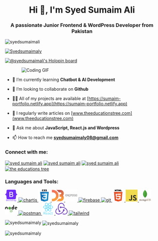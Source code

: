 <h1 align="center">Hi 👋, I'm Syed Sumaim Ali</h1>
<h3 align="center">A passionate Junior Frontend & WordPress Developer from Pakistan</h3>

<p align="left"> <img src="https://komarev.com/ghpvc/?username=syedsumaimali&label=Profile%20views&color=0e75b6&style=flat" alt="syedsumaimali" /> </p>

<p align="left"> <a href="https://github.com/ryo-ma/github-profile-trophy"><img src="https://github-profile-trophy.vercel.app/?username=Syedsumaimaly" alt="Syedsumaimaly" /></a> </p>

[![@syedsumaimali's Holopin board](https://holopin.me/syedsumaimali)](https://holopin.io/@syedsumaimali)

<img align="right" alt="Coding GIF" width="450" src="https://media.tenor.com/NOYF3f82b_gAAAAC/programmer.gif">

<p align="left"> <a href="https://twitter.com/" target="blank"><img src="https://img.shields.io/twitter/follow/?logo=twitter&style=for-the-badge" alt="" /></a> </p>

- 🌱 I’m currently learning **Chatbot & AI Development**

- 👯 I’m looking to collaborate on **Github**

- 👨‍💻 All of my projects are available at [https://sumaim-portfolio.netlify.app](https://sumaim-portfolio.netlify.app)

- 📝 I regularly write articles on [www.theeducationstree.com](www.theeducationstree.com)

- 💬 Ask me about **JavaScript, React.js and Wordpress**

- 📫 How to reach me **syedsumaimaly08@gmail.com**


<h3 align="left">Connect with me:</h3>
<p align="left">
<a href="https://www.linkedin.com/in/syed-sumaim-ali" target="blank"><img align="center" src="https://raw.githubusercontent.com/rahuldkjain/github-profile-readme-generator/master/src/images/icons/Social/linked-in-alt.svg" alt="syed sumaim ali" height="30" width="40" /></a>
<a href="https://stackoverflow.com/users/19897157/syed-sumaim-ali" target="blank"><img align="center" src="https://raw.githubusercontent.com/rahuldkjain/github-profile-readme-generator/master/src/images/icons/Social/stack-overflow.svg" alt="syed sumaim ali" height="30" width="40" /></a>
<a href="https://www.facebook.com/profile.php?id=100077065929521" target="blank"><img align="center" src="https://raw.githubusercontent.com/rahuldkjain/github-profile-readme-generator/master/src/images/icons/Social/facebook.svg" alt="syed sumaim ali" height="30" width="40" /></a>
<a href="https://www.youtube.com/@theeducationstree2803" target="blank"><img align="center" src="https://raw.githubusercontent.com/rahuldkjain/github-profile-readme-generator/master/src/images/icons/Social/youtube.svg" alt="the educations tree" height="30" width="40" /></a>
</p>

<h3 align="left">Languages and Tools:</h3>
<p align="left"> <a href="https://getbootstrap.com" target="_blank" rel="noreferrer"> <img src="https://raw.githubusercontent.com/devicons/devicon/master/icons/bootstrap/bootstrap-plain-wordmark.svg" alt="bootstrap" width="40" height="40"/> </a> <a href="https://www.chartjs.org" target="_blank" rel="noreferrer"> <img src="https://www.chartjs.org/media/logo-title.svg" alt="chartjs" width="40" height="40"/> </a> <a href="https://www.w3schools.com/css/" target="_blank" rel="noreferrer"> <img src="https://raw.githubusercontent.com/devicons/devicon/master/icons/css3/css3-original-wordmark.svg" alt="css3" width="40" height="40"/> </a> <a href="https://d3js.org/" target="_blank" rel="noreferrer"> <img src="https://raw.githubusercontent.com/devicons/devicon/master/icons/d3js/d3js-original.svg" alt="d3js" width="40" height="40"/> </a> <a href="https://expressjs.com" target="_blank" rel="noreferrer"> <img src="https://raw.githubusercontent.com/devicons/devicon/master/icons/express/express-original-wordmark.svg" alt="express" width="40" height="40"/> </a> <a href="https://firebase.google.com/" target="_blank" rel="noreferrer"> <img src="https://www.vectorlogo.zone/logos/firebase/firebase-icon.svg" alt="firebase" width="40" height="40"/> </a> <a href="https://git-scm.com/" target="_blank" rel="noreferrer"> <img src="https://www.vectorlogo.zone/logos/git-scm/git-scm-icon.svg" alt="git" width="40" height="40"/> </a> <a href="https://www.w3.org/html/" target="_blank" rel="noreferrer"> <img src="https://raw.githubusercontent.com/devicons/devicon/master/icons/html5/html5-original-wordmark.svg" alt="html5" width="40" height="40"/> </a> <a href="https://developer.mozilla.org/en-US/docs/Web/JavaScript" target="_blank" rel="noreferrer"> <img src="https://raw.githubusercontent.com/devicons/devicon/master/icons/javascript/javascript-original.svg" alt="javascript" width="40" height="40"/> </a> <a href="https://www.mongodb.com/" target="_blank" rel="noreferrer"> <img src="https://raw.githubusercontent.com/devicons/devicon/master/icons/mongodb/mongodb-original-wordmark.svg" alt="mongodb" width="40" height="40"/> </a> <a href="https://nodejs.org" target="_blank" rel="noreferrer"> <img src="https://raw.githubusercontent.com/devicons/devicon/master/icons/nodejs/nodejs-original-wordmark.svg" alt="nodejs" width="40" height="40"/> </a> <a href="https://postman.com" target="_blank" rel="noreferrer"> <img src="https://www.vectorlogo.zone/logos/getpostman/getpostman-icon.svg" alt="postman" width="40" height="40"/> </a> <a href="https://reactjs.org/" target="_blank" rel="noreferrer"> <img src="https://raw.githubusercontent.com/devicons/devicon/master/icons/react/react-original-wordmark.svg" alt="react" width="40" height="40"/> </a> <a href="https://redux.js.org" target="_blank" rel="noreferrer"> <img src="https://raw.githubusercontent.com/devicons/devicon/master/icons/redux/redux-original.svg" alt="redux" width="40" height="40"/> </a> <a href="https://tailwindcss.com/" target="_blank" rel="noreferrer"> <img src="https://www.vectorlogo.zone/logos/tailwindcss/tailwindcss-icon.svg" alt="tailwind" width="40" height="40"/> </a> </p>


<p><img align="left" src="https://github-readme-stats.vercel.app/api/top-langs?username=syedsumaimaly&show_icons=true&locale=en&layout=compact" alt="syedsumaimaly" /></p>

<p>&nbsp;<img align="center" src="https://github-readme-stats.vercel.app/api?username=syedsumaimaly&show_icons=true&locale=en" alt="syedsumaimaly" /></p>

<p><img align="center" src="https://github-readme-streak-stats.herokuapp.com/?user=syedsumaimaly&" alt="syedsumaimaly" /></p>
